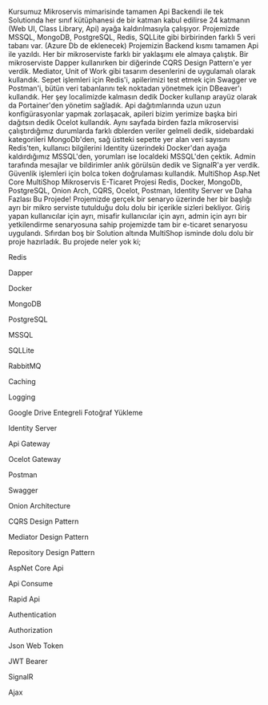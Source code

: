  Kursumuz Mikroservis mimarisinde tamamen Api Backendi ile tek Solutionda her sınıf kütüphanesi de bir katman kabul edilirse 24 katmanın (Web UI, Class Library, Api) ayağa kaldırılmasıyla çalışıyor.
Projemizde MSSQL, MongoDB, PostgreSQL, Redis, SQLLite gibi birbirinden farklı 5 veri tabanı var. (Azure Db de eklenecek)
Projemizin Backend kısmı tamamen Api ile yazıldı.
Her bir mikroserviste farklı bir yaklaşımı ele almaya çalıştık. Bir mikroserviste Dapper kullanırken bir diğerinde CQRS Design Pattern'e yer verdik.
Mediator, Unit of Work gibi tasarım desenlerini de uygulamalı olarak kullandık.
Sepet işlemleri için Redis'i, apilerimizi test etmek için Swagger ve Postman'i, bütün veri tabanlarını tek noktadan yönetmek için DBeaver'ı kullandık.
Her şey localimizde kalmasın dedik Docker kullanıp arayüz olarak da Portainer'den yönetim sağladık.
Api dağıtımlarında uzun uzun konfigürasyonlar yapmak zorlaşacak, apileri bizim yerimize başka biri dağıtsın dedik Ocelot kullandık.
Aynı sayfada birden fazla mikroservisi çalıştırdığımız durumlarda farklı dblerden veriler gelmeli dedik, sidebardaki kategorileri MongoDb'den, sağ üstteki sepette yer alan veri sayısını Redis'ten, kullanıcı bilgilerini Identity üzerindeki Docker'dan ayağa kaldırdığımız MSSQL'den, yorumları ise localdeki MSSQL'den çektik.
Admin tarafında mesajlar ve bildirimler anlık görülsün dedik ve SignalR'a yer verdik.
Güvenlik işlemleri için bolca token doğrulaması kullandık.
MultiShop Asp.Net Core MultiShop Mikroservis E-Ticaret Projesi Redis, Docker, MongoDb, PostgreSQL, Onion Arch, CQRS, Ocelot, Postman, Identity Server ve Daha Fazlası Bu Projede!
Projemizde gerçek bir senaryo üzerinde her bir başlığı ayrı bir mikro serviste tutulduğu dolu dolu bir içerikle sizleri bekliyor.
Giriş yapan kullanıcılar için ayrı, misafir kullanıcılar için ayrı, admin için ayrı bir yetkilendirme senaryosuna sahip projemizde tam bir e-ticaret senaryosu uygulandı.
Sıfırdan boş bir Solution altında MultiShop isminde dolu dolu bir proje hazırladık. Bu projede neler yok ki;

Redis

Dapper

Docker

MongoDB

PostgreSQL

MSSQL

SQLLite

RabbitMQ

Caching

Logging

Google Drive Entegreli Fotoğraf Yükleme

Identity Server

Api Gateway

Ocelot Gateway

Postman

Swagger

Onion Architecture

CQRS Design Pattern

Mediator Design Pattern

Repository Design Pattern

AspNet Core Api

Api Consume

Rapid Api

Authentication

Authorization

Json Web Token

JWT Bearer

SignalR

Ajax
